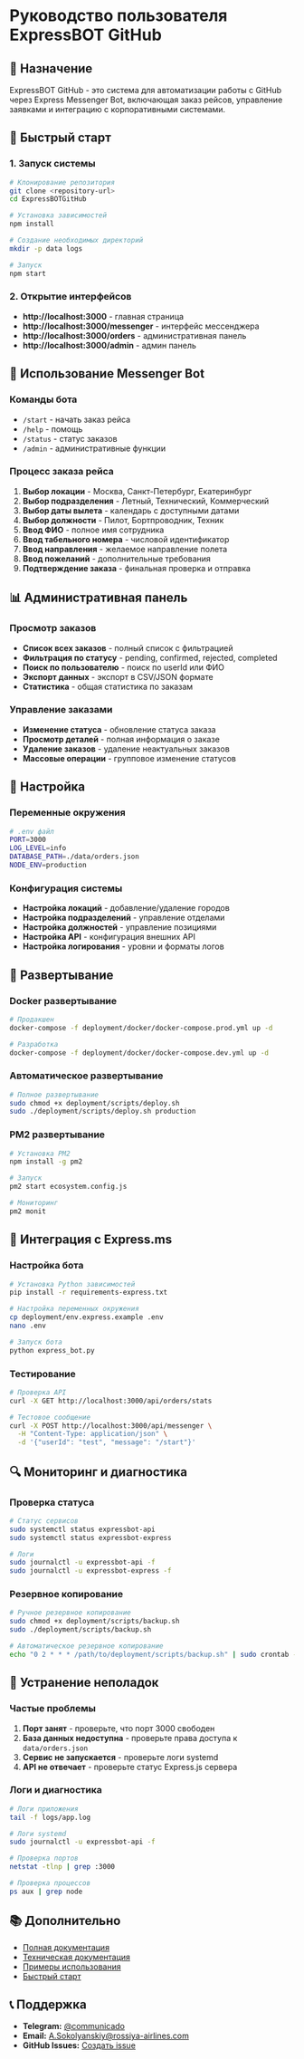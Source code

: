 # Руководство пользователя ExpressBOT GitHub

## 🎯 Назначение
ExpressBOT GitHub - это система для автоматизации работы с GitHub через Express Messenger Bot, включающая заказ рейсов, управление заявками и интеграцию с корпоративными системами.

## 🚀 Быстрый старт

### 1. Запуск системы
```bash
# Клонирование репозитория
git clone <repository-url>
cd ExpressBOTGitHub

# Установка зависимостей
npm install

# Создание необходимых директорий
mkdir -p data logs

# Запуск
npm start
```

### 2. Открытие интерфейсов
- **http://localhost:3000** - главная страница
- **http://localhost:3000/messenger** - интерфейс мессенджера
- **http://localhost:3000/orders** - административная панель
- **http://localhost:3000/admin** - админ панель

## 🤖 Использование Messenger Bot

### Команды бота
- `/start` - начать заказ рейса
- `/help` - помощь
- `/status` - статус заказов
- `/admin` - административные функции

### Процесс заказа рейса
1. **Выбор локации** - Москва, Санкт-Петербург, Екатеринбург
2. **Выбор подразделения** - Летный, Технический, Коммерческий
3. **Выбор даты вылета** - календарь с доступными датами
4. **Выбор должности** - Пилот, Бортпроводник, Техник
5. **Ввод ФИО** - полное имя сотрудника
6. **Ввод табельного номера** - числовой идентификатор
7. **Ввод направления** - желаемое направление полета
8. **Ввод пожеланий** - дополнительные требования
9. **Подтверждение заказа** - финальная проверка и отправка

## 📊 Административная панель

### Просмотр заказов
- **Список всех заказов** - полный список с фильтрацией
- **Фильтрация по статусу** - pending, confirmed, rejected, completed
- **Поиск по пользователю** - поиск по userId или ФИО
- **Экспорт данных** - экспорт в CSV/JSON формате
- **Статистика** - общая статистика по заказам

### Управление заказами
- **Изменение статуса** - обновление статуса заказа
- **Просмотр деталей** - полная информация о заказе
- **Удаление заказов** - удаление неактуальных заказов
- **Массовые операции** - групповое изменение статусов

## 🔧 Настройка

### Переменные окружения
```bash
# .env файл
PORT=3000
LOG_LEVEL=info
DATABASE_PATH=./data/orders.json
NODE_ENV=production
```

### Конфигурация системы
- **Настройка локаций** - добавление/удаление городов
- **Настройка подразделений** - управление отделами
- **Настройка должностей** - управление позициями
- **Настройка API** - конфигурация внешних API
- **Настройка логирования** - уровни и форматы логов

## 🐳 Развертывание

### Docker развертывание
```bash
# Продакшен
docker-compose -f deployment/docker/docker-compose.prod.yml up -d

# Разработка
docker-compose -f deployment/docker/docker-compose.dev.yml up -d
```

### Автоматическое развертывание
```bash
# Полное развертывание
sudo chmod +x deployment/scripts/deploy.sh
sudo ./deployment/scripts/deploy.sh production
```

### PM2 развертывание
```bash
# Установка PM2
npm install -g pm2

# Запуск
pm2 start ecosystem.config.js

# Мониторинг
pm2 monit
```

## 📱 Интеграция с Express.ms

### Настройка бота
```bash
# Установка Python зависимостей
pip install -r requirements-express.txt

# Настройка переменных окружения
cp deployment/env.express.example .env
nano .env

# Запуск бота
python express_bot.py
```

### Тестирование
```bash
# Проверка API
curl -X GET http://localhost:3000/api/orders/stats

# Тестовое сообщение
curl -X POST http://localhost:3000/api/messenger \
  -H "Content-Type: application/json" \
  -d '{"userId": "test", "message": "/start"}'
```

## 🔍 Мониторинг и диагностика

### Проверка статуса
```bash
# Статус сервисов
sudo systemctl status expressbot-api
sudo systemctl status expressbot-express

# Логи
sudo journalctl -u expressbot-api -f
sudo journalctl -u expressbot-express -f
```

### Резервное копирование
```bash
# Ручное резервное копирование
sudo chmod +x deployment/scripts/backup.sh
sudo ./deployment/scripts/backup.sh

# Автоматическое резервное копирование
echo "0 2 * * * /path/to/deployment/scripts/backup.sh" | sudo crontab -
```

## 🚨 Устранение неполадок

### Частые проблемы
1. **Порт занят** - проверьте, что порт 3000 свободен
2. **База данных недоступна** - проверьте права доступа к `data/orders.json`
3. **Сервис не запускается** - проверьте логи systemd
4. **API не отвечает** - проверьте статус Express.js сервера

### Логи и диагностика
```bash
# Логи приложения
tail -f logs/app.log

# Логи systemd
sudo journalctl -u expressbot-api -f

# Проверка портов
netstat -tlnp | grep :3000

# Проверка процессов
ps aux | grep node
```

## 📚 Дополнительно
- [Полная документация](../README.md)
- [Техническая документация](TECHNICAL_DOCS.md)
- [Примеры использования](EXAMPLES.md)
- [Быстрый старт](QUICK_START.md)

## 📞 Поддержка
- **Telegram:** [@communicado](https://t.me/communicado)
- **Email:** A.Sokolyanskiy@rossiya-airlines.com
- **GitHub Issues:** [Создать issue](https://github.com/your-username/expressbot-github/issues)
